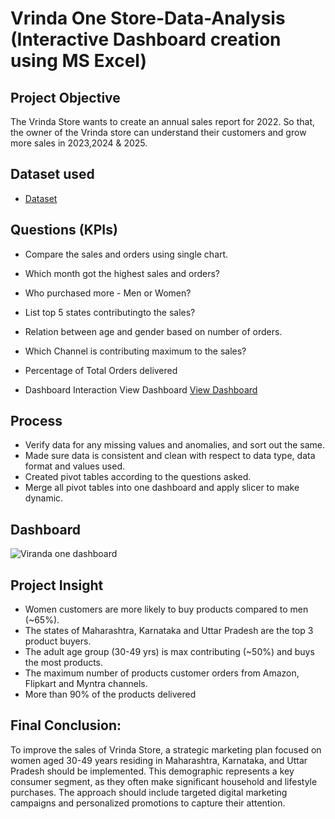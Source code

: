 # Vrinda One Store-Data-Analysis (Interactive Dashboard creation using MS Excel)
## Project Objective
The Vrinda Store wants to create an annual sales report for 2022. So that, the owner of the Vrinda store can understand their customers and grow more sales in 2023,2024 & 2025.

## Dataset used
- <a href="https://github.com/mohdjafar101/Data-Analysis-Dashboard/blob/main/Vrinda%20Store%20Data%20Analysis%20dashboard.xlsx">Dataset</a>

## Questions (KPIs)
- Compare the sales and orders using single chart.

- Which month got the highest sales and orders?

- Who purchased more - Men or Women?

- List top 5 states contributingto the sales?

- Relation between age and gender based on number of orders.

- Which Channel is contributing maximum to the sales?

- Percentage of Total Orders delivered

- Dashboard Interaction View Dashboard <a href="https://github.com/mohdjafar101/Data-Analysis-Dashboard/blob/main/Viranda%20one%20dashboard.jpg">View Dashboard</a>

## Process
- Verify data for any missing values and anomalies, and sort out the same.
- Made sure data is consistent and clean with respect to data type, data format and values used.
- Created pivot tables according to the questions asked.
- Merge all pivot tables into one dashboard and apply slicer to make dynamic.

## Dashboard

![Viranda one dashboard](https://github.com/user-attachments/assets/bf88e86b-bf6e-46bc-b967-73235cc92859)

## Project Insight
- Women customers are more likely to buy products compared to men (~65%).
- The states of Maharashtra, Karnataka and Uttar Pradesh are the top 3 product buyers.
- The adult age group (30-49 yrs) is max contributing (~50%) and buys the most products.
- The maximum number of products customer orders from Amazon, Flipkart and Myntra channels.
- More than 90% of the products delivered

## Final Conclusion:
To improve the sales of Vrinda Store, a strategic marketing plan focused on women aged 30-49 years residing in Maharashtra, Karnataka, and Uttar Pradesh should be implemented. This demographic represents a key consumer segment, as they often make significant household and lifestyle purchases. The approach should include targeted digital marketing campaigns and personalized promotions to capture their attention.


